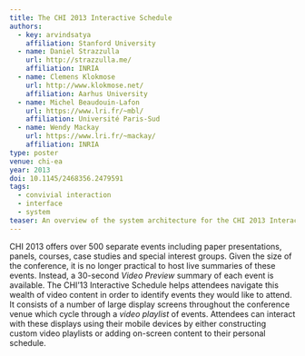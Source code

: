```yaml
---
title: The CHI 2013 Interactive Schedule
authors:
  - key: arvindsatya
    affiliation: Stanford University
  - name: Daniel Strazzulla
    url: http://strazzulla.me/
    affiliation: INRIA
  - name: Clemens Klokmose
    url: http://www.klokmose.net/
    affiliation: Aarhus University
  - name: Michel Beaudouin-Lafon
    url: https://www.lri.fr/~mbl/
    affiliation: Université Paris-Sud
  - name: Wendy Mackay
    url: https://www.lri.fr/~mackay/
    affiliation: INRIA
type: poster
venue: chi-ea
year: 2013
doi: 10.1145/2468356.2479591
tags:
  - convivial interaction
  - interface
  - system
teaser: An overview of the system architecture for the CHI 2013 Interactive Schedule system.
---
```

CHI 2013 offers over 500 separate events including paper presentations, panels, courses, case studies and special interest groups. Given the size of the conference, it is no longer practical to host live summaries of these events. Instead, a 30-second <em>Video Preview</em> summary of each event is available. The CHI’13 Interactive Schedule helps attendees navigate this wealth of video content in order to identify events they would like to attend. It consists of a number of large display screens throughout the conference venue which cycle through a <em>video playlist</em> of events. Attendees can interact with these displays using their mobile devices by either constructing custom video playlists or adding on-screen content to their personal schedule.
